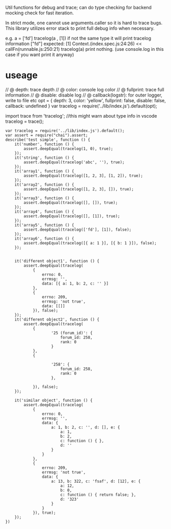 
Util functions for debug and trace; can do type checking for backend mocking check for fast iteration.

In strict mode, one cannot use arguments.caller so it is hard to trace bugs.
This library utilizes error stack to print full debug info when necessary.

e.g.
a = ['fd']
tracelog(a , [1]) if not the same type it will print tracelog information
["fd"] expected: [1] Context.<anonymous>(index.spec.js:24:26) << callFn(runnable.js:250:21) 
tracelog(a) print nothing. (use console.log in this case if you want print it anyway)

# useage

 // @ depth: trace depth
    // @ color: console log color
    // @ fullprint: trace full information
    // @ disable: disable log
    // @ callback(logstr): for outer logger, write to file etc
opt = { depth: 3, color: 'yellow', fullprint: false, disable: false, callback: undefined }
var tracelog = require('../lib/index.js').default(opt); 

import trace from 'tracelog';  //this might warn about type info in vscode
tracelog = trace();
```
var tracelog = require('../lib/index.js').default(); 
var assert = require("chai").assert;
describe('test simple', function () {
    it('number', function () {
        assert.deepEqual(tracelog(1, 0), true);
    });
    it('string', function () {
        assert.deepEqual(tracelog('abc', ''), true);
    });
    it('array1', function () {
        assert.deepEqual(tracelog([1, 2, 3], [1, 2]), true);
    });
    it('array2', function () {
        assert.deepEqual(tracelog([1, 2, 3], []), true);
    });
    it('array3', function () {
        assert.deepEqual(tracelog([], []), true);
    });
    it('array4', function () {
        assert.deepEqual(tracelog([], [1]), true);
    });
    it('array5', function () {
        assert.deepEqual(tracelog(['fd'], [1]), false);
    });
    it('array6', function () {
        assert.deepEqual(tracelog([{ a: 1 }], [{ b: 1 }]), false);
    });


    it('different object1', function () {
        assert.deepEqual(tracelog(
            {
                errno: 0,
                errmsg: '',
                data: [{ a: 1, b: 2, c: '' }]
            },
            {
                errno: 209,
                errmsg: 'not true',
                data: [[]]
            }), false);
    });
    it('different object2', function () {
        assert.deepEqual(tracelog(
            { 
                    '25 (forum_id)': {
                        forum_id: 258,
                        rank: 0
                    } 
            },
            {
                    
                    '258': { 
                        forum_id: 258, 
                        rank: 0 
                    },
                
            }), false);
    });
    
    it('similar object', function () {
        assert.deepEqual(tracelog(
            {
                errno: 0,
                errmsg: '',
                data: {
                    a: 1, b: 2, c: '', d: [], e: {
                        a: 1,
                        b: 2,
                        c: function () { },
                        d: ''
                    }
                }
            },
            {
                errno: 209,
                errmsg: 'not true',
                data: {
                    a: 13, b: 322, c: 'fsaf', d: [12], e: {
                        a: 12,
                        b: 0,
                        c: function () { return false; },
                        d: '323'
                    }
                }
            }), true);
    });
})
```